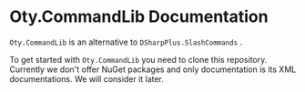 # Oty.CommandLib Documentation

`Oty.CommandLib` is an alternative to  `DSharpPlus.SlashCommands` .

To get started with `Oty.CommandLib` you need to clone this repository. Currently we don't offer NuGet packages and only documentation is its XML documentations. We will consider it later.
